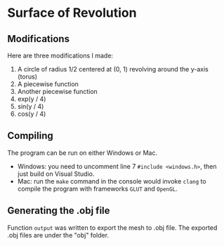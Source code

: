 # Surface of Revolution

## Modifications

Here are three modifications I made:

1. A circle of radius 1/2 centered at (0, 1) revolving around the y-axis (torus)
2. A piecewise function
3. Another piecewise function
4. exp(y / 4)
5. sin(y / 4)
6. cos(y / 4)

## Compiling

The program can be run on either Windows or Mac.

* Windows: you need to uncomment line 7 `#include <windows.h>`, then just build on Visual Studio.
* Mac: run the `make` command in the console would invoke `clang` to compile the program with frameworks `GLUT` and `OpenGL`.

## Generating the .obj file

Function `output` was written to export the mesh to .obj file. The exported .obj files are under the "obj" folder.
